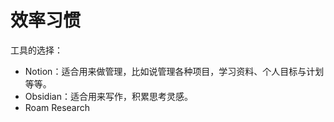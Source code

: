 # 效率习惯

工具的选择：

- Notion：适合用来做管理，比如说管理各种项目，学习资料、个人目标与计划等等。
- Obsidian：适合用来写作，积累思考灵感。
- Roam Research